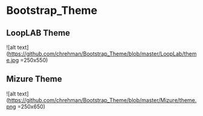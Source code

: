 # Bootstrap_Theme

## LoopLAB Theme

![alt text](https://github.com/chrehman/Bootstrap_Theme/blob/master/LoopLab/theme.jpg =250x550)

## Mizure Theme
![alt text](https://github.com/chrehman/Bootstrap_Theme/blob/master/Mizure/theme.png =250x650)
